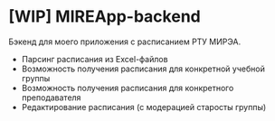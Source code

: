 # [WIP] MIREApp-backend

Бэкенд для моего приложения с расписанием РТУ МИРЭА.

- Парсинг расписания из Excel-файлов
- Возможность получения расписания для конкретной учебной группы
- Возможность получения расписания для конкретного преподавателя
- Редактирование расписания (с модерацией старосты группы)

